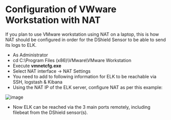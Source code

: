 # Configuration of VWware Workstation with NAT
If you plan to use VMware workstation using NAT on a laptop, this is how NAT should be configured in order for the DShield Sensor to be able to send its logs to ELK.<br>

- As Administrator<br>
- cd C:\Program Files (x86)\VMware\VMware Workstation<br>
- Execute **vmnetcfg.exe**<br>
- Select NAT interface -> NAT Settings
- You need to add to following information for ELK to be reachable via SSH, logstash & Kibana
- Using the NAT IP of the ELK server, configure NAT as per this example:

![image](https://github.com/bruneaug/DShield-SIEM/assets/48228401/5f8d7452-d77b-4f07-b2af-fa7b0f2482aa)

- Now ELK can be reached via the 3 main ports remotely, including filebeat from the DShield sensor(s).
